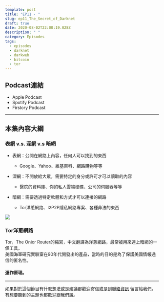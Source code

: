 ```yaml
---
template: post
title: "EP11 - "
slug: ep11_The_Secret_of_Darknet
draft: true
date: 2020-08-02T22:00:19.028Z
description: " "
category: Episodes
tags:
  - episodes
  - darknet
  - darkweb
  - bitcoin
  - tor
---
```

## Podcast連結

* Apple Podcast
* Spotify Podcast
* Firstory Podcast

- - -

## 本集內容大綱

### 表網 v.s. 深網 v.s 暗網

* 表網：公開在網路上內容，任何人可以找到的東西

  * Google、Yahoo、維基百科、網路購物等等
* 深網：不開放給大眾，需要特定的身分或許可才可以讀取的內容

  * 醫院的資料庫、你的私人雲端硬碟、公司的伺服器等等
* 暗網：需要透過特定軟體和方式才可以連接的網路

  * Tor洋蔥網路、I2P2P隱私網路專案、各種非法的東西

![](/media/darkweb_iceberg.png)

### Tor洋蔥網路

Tor，The Onior Router的縮寫，中文翻譯為洋蔥網路，最常被用來連上暗網的一個工具。\
美國海軍研究實驗室在90年代開發出的產品，當時的目的是為了保護美國情報通信的匿名性。

#### 運作原理。

- - -

如果對於這個節目有什麼想法或是建議都歡迎寄信或是到[聯絡資訊](/pages/contacts) 留言給我們。 有想要聽到的主題也都歡迎跟我們說。
